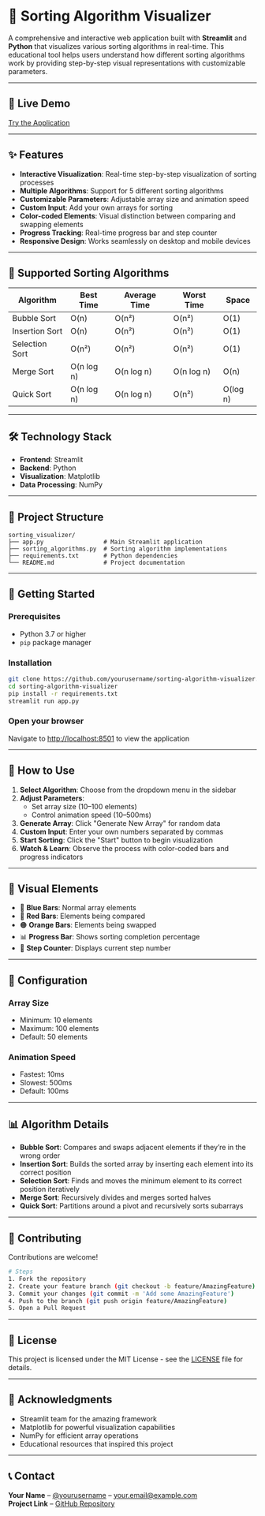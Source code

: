 
# 🔄 Sorting Algorithm Visualizer

A comprehensive and interactive web application built with **Streamlit** and **Python** that visualizes various sorting algorithms in real-time. This educational tool helps users understand how different sorting algorithms work by providing step-by-step visual representations with customizable parameters.

---

## 🚀 Live Demo

[Try the Application](https://your-live-demo-link.com) <!-- Replace with actual live link if deployed -->

---

## ✨ Features

- **Interactive Visualization**: Real-time step-by-step visualization of sorting processes  
- **Multiple Algorithms**: Support for 5 different sorting algorithms  
- **Customizable Parameters**: Adjustable array size and animation speed  
- **Custom Input**: Add your own arrays for sorting  
- **Color-coded Elements**: Visual distinction between comparing and swapping elements  
- **Progress Tracking**: Real-time progress bar and step counter  
- **Responsive Design**: Works seamlessly on desktop and mobile devices  

---

## 🎯 Supported Sorting Algorithms

| Algorithm       | Best Time     | Average Time  | Worst Time    | Space        |
|----------------|---------------|---------------|---------------|--------------|
| Bubble Sort     | O(n)          | O(n²)         | O(n²)         | O(1)         |
| Insertion Sort  | O(n)          | O(n²)         | O(n²)         | O(1)         |
| Selection Sort  | O(n²)         | O(n²)         | O(n²)         | O(1)         |
| Merge Sort      | O(n log n)    | O(n log n)    | O(n log n)    | O(n)         |
| Quick Sort      | O(n log n)    | O(n log n)    | O(n²)         | O(log n)     |

---

## 🛠️ Technology Stack

- **Frontend**: Streamlit  
- **Backend**: Python  
- **Visualization**: Matplotlib  
- **Data Processing**: NumPy  

---

## 📁 Project Structure

```
sorting_visualizer/
├── app.py                 # Main Streamlit application
├── sorting_algorithms.py  # Sorting algorithm implementations
├── requirements.txt       # Python dependencies
└── README.md              # Project documentation
```

---

## 🚀 Getting Started

### Prerequisites

- Python 3.7 or higher  
- `pip` package manager  

### Installation

```bash
git clone https://github.com/yourusername/sorting-algorithm-visualizer.git
cd sorting-algorithm-visualizer
pip install -r requirements.txt
streamlit run app.py
```

### Open your browser

Navigate to [http://localhost:8501](http://localhost:8501) to view the application

---

## 📖 How to Use

1. **Select Algorithm**: Choose from the dropdown menu in the sidebar  
2. **Adjust Parameters**:
   - Set array size (10–100 elements)
   - Control animation speed (10–500ms)
3. **Generate Array**: Click "Generate New Array" for random data  
4. **Custom Input**: Enter your own numbers separated by commas  
5. **Start Sorting**: Click the "Start" button to begin visualization  
6. **Watch & Learn**: Observe the process with color-coded bars and progress indicators  

---

## 🎨 Visual Elements

- 🔵 **Blue Bars**: Normal array elements  
- 🔴 **Red Bars**: Elements being compared  
- 🟠 **Orange Bars**: Elements being swapped  
- 📊 **Progress Bar**: Shows sorting completion percentage  
- 🧮 **Step Counter**: Displays current step number  

---

## 🔧 Configuration

### Array Size  
- Minimum: 10 elements  
- Maximum: 100 elements  
- Default: 50 elements  

### Animation Speed  
- Fastest: 10ms  
- Slowest: 500ms  
- Default: 100ms  

---

## 📊 Algorithm Details

- **Bubble Sort**: Compares and swaps adjacent elements if they’re in the wrong order  
- **Insertion Sort**: Builds the sorted array by inserting each element into its correct position  
- **Selection Sort**: Finds and moves the minimum element to its correct position iteratively  
- **Merge Sort**: Recursively divides and merges sorted halves  
- **Quick Sort**: Partitions around a pivot and recursively sorts subarrays  

---

## 🤝 Contributing

Contributions are welcome!  

```bash
# Steps
1. Fork the repository
2. Create your feature branch (git checkout -b feature/AmazingFeature)
3. Commit your changes (git commit -m 'Add some AmazingFeature')
4. Push to the branch (git push origin feature/AmazingFeature)
5. Open a Pull Request
```

---

## 📝 License

This project is licensed under the MIT License - see the [LICENSE](LICENSE) file for details.

---

## 🙏 Acknowledgments

- Streamlit team for the amazing framework  
- Matplotlib for powerful visualization capabilities  
- NumPy for efficient array operations  
- Educational resources that inspired this project  

---

## 📞 Contact

**Your Name** – [@yourusername](https://github.com/yourusername) – your.email@example.com  
**Project Link** – [GitHub Repository](https://github.com/yourusername/sorting-algorithm-visualizer)

